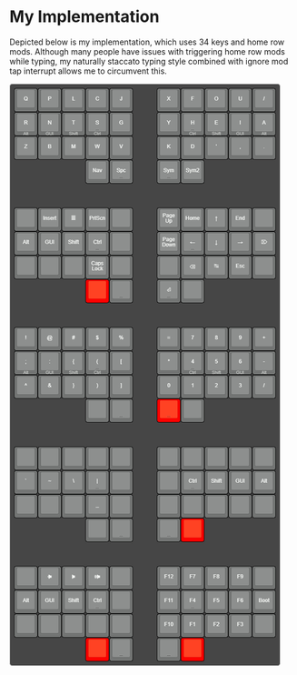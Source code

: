 # My Implementation
Depicted below is my implementation, which uses 34 keys and home row mods. Although many people have issues with triggering home row mods while typing, my naturally staccato typing style combined with ignore mod tap interrupt allows me to circumvent this.

![KLE](https://github.com/CTGAP/ctgap-keyboard-layout/blob/main/kle/kle.png?raw=true)
